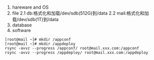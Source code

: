 1. hareware and OS
2. file 
2.1 db:格式化和加载/dev/sdb(512G)到/data
2.2 mail:格式化和加载/dev/sdb(1T)到/data
3. database
4. software
```
[root@mail ~]# mkdir /appconf
[root@mail ~]# mkdir /appdeploy
rsync -avvz --progress /appconf/ root@mail.xxx.com:/appconf
rsync -avvz --progress /appdeploy/ root@mail.xxx.com:/appdeploy
````

